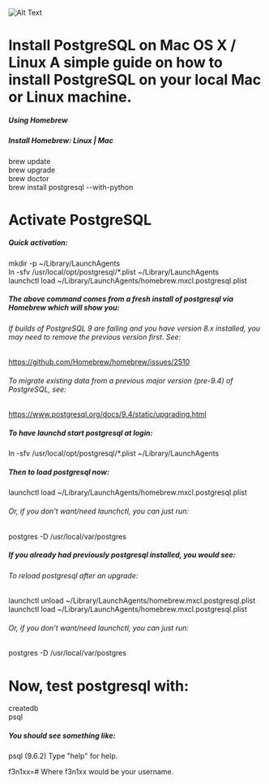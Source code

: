 ![Alt Text](https://s-media-cache-ak0.pinimg.com/originals/3a/6e/57/3a6e574a01e932b6f91f77c5971846c1.png)
# Install PostgreSQL on Mac OS X / Linux A simple guide on how to install PostgreSQL on your local Mac or Linux machine.

##### Using Homebrew
##### Install Homebrew: Linux | Mac

brew update \
brew upgrade\
brew doctor \
brew install postgresql --with-python

# Activate PostgreSQL
##### Quick activation:

mkdir -p ~/Library/LaunchAgents \
ln -sfv /usr/local/opt/postgresql/*.plist ~/Library/LaunchAgents \
launchctl load ~/Library/LaunchAgents/homebrew.mxcl.postgresql.plist

##### The above command comes from a fresh install of postgresql via Homebrew which will show you:

###### If builds of PostgreSQL 9 are failing and you have version 8.x installed, you may need to remove the previous version first. See:
  https://github.com/Homebrew/homebrew/issues/2510

###### To migrate existing data from a previous major version (pre-9.4) of PostgreSQL, see:
  https://www.postgresql.org/docs/9.4/static/upgrading.html

##### To have launchd start postgresql at login:
  ln -sfv /usr/local/opt/postgresql/*.plist ~/Library/LaunchAgents
##### Then to load postgresql now:
  launchctl load ~/Library/LaunchAgents/homebrew.mxcl.postgresql.plist
###### Or, if you don't want/need launchctl, you can just run:
  postgres -D /usr/local/var/postgres
##### If you already had previously postgresql installed, you would see:

###### To reload postgresql after an upgrade:
  launchctl unload ~/Library/LaunchAgents/homebrew.mxcl.postgresql.plist \
  launchctl load ~/Library/LaunchAgents/homebrew.mxcl.postgresql.plist
###### Or, if you don't want/need launchctl, you can just run:
  postgres -D /usr/local/var/postgres
# Now, test postgresql with:

createdb \
psql
##### You should see something like:

psql (9.6.2)
Type "help" for help.

f3n1xx=#
Where f3n1xx would be your username.
